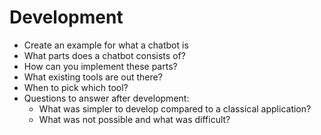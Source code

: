 Development
===========

-	Create an example for what a chatbot is
-	What parts does a chatbot consists of?
-	How can you implement these parts?
-	What existing tools are out there?
-	When to pick which tool?
-	Questions to answer after development:
	-	What was simpler to develop compared to a classical application?
	-	What was not possible and what was difficult?
